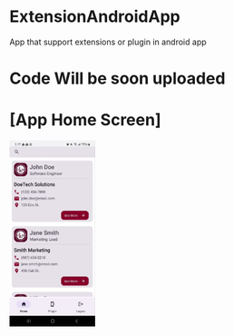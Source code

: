 # ExtensionAndroidApp
App that support extensions or plugin in android app

# Code Will be soon uploaded


# [App Home Screen]
<img src="https://github.com/rauniyarpriyanshu/ExtensionAndroidApp/blob/main/screenshot/AppScreen1.jpg" width="30%">
